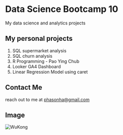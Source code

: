 # Data Science Bootcamp 10
My data science and analytics projects

## My personal projects

1. SQL supermarket analysis
2. SQL churn analysis
3. R Programming - Pao Ying Chub
4. Looker GA4 Dashboard
5. Linear Regression Model using caret

## Contact Me
reach out to me at phasonha@gmail.com

## Image
![WuKong](https://playguias.com/wp-content/uploads/2024/08/black-myth-wukong-wallpaper.jpg)
